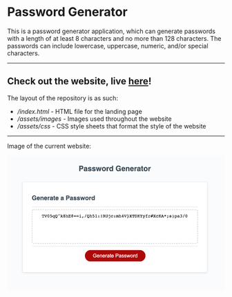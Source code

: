 # Password Generator

This is a password generator application, which can generate passwords with a length of at least 8 characters and no more than 128 characters. The passwords can include lowercase, uppercase, numeric, and/or special characters.

---

## Check out the website, live [here](https://yanghuixi1.github.io/password-generator/)!

The layout of the repository is as such:

- _/index.html_ - HTML file for the landing page
- _/assets/images_ - Images used throughout the website
- _/assets/css_ - CSS style sheets that format the style of the website

---

Image of the current website:

![Password Generator Page](/assets/images/password_generator.png)
